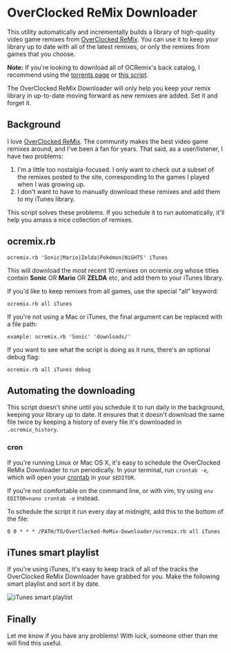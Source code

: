 # OverClocked ReMix Downloader

This utility automatically and incrementally builds a library of high-quality video game remixes from [OverClocked ReMix](http://ocremix.org/). You can use it to keep your library up to date with all of the latest remixes, or only the remixes from games that you choose.

**Note:** If you're looking to download all of OCRemix's back catalog, I recommend using the [torrents page](http://ocremix.org/torrents/) or [this script](https://github.com/Kentaree/ocremix-downloader).

The OverClocked ReMix Downloader will only help you keep your remix library in up-to-date moving forward as new remixes are added. Set it and forget it.

## Background

I love [OverClocked ReMix](http://ocremix.org/). The community makes the best video game remixes around, and I've been a fan for years. That said, as a user/listener, I have two problems:

1. I'm a little too nostalgia-focused. I only want to check out a subset of the remixes posted to the site, corresponding to the games I played when I was growing up.
2. I don't want to have to manually download these remixes and add them to my iTunes library.

This script solves these problems. If you schedule it to run automatically, it'll help you amass a nice collection of remixes.

## ocremix.rb

	ocremix.rb 'Sonic|Mario|Zelda|Pokémon|NiGHTS' iTunes

This will download the most recent 10 remixes on ocremix.org whose titles contain __Sonic__ OR __Mario__ OR __ZELDA__ etc, and add them to your iTunes library.

If you'd like to keep remixes from all games, use the special "all" keyword:

	ocremix.rb all iTunes

If you're not using a Mac or iTunes, the final argument can be replaced with a file path:

	example: ocremix.rb 'Sonic' 'downloads/'

If you want to see what the script is doing as it runs, there's an optional debug flag:

	ocremix.rb all iTunes debug

## Automating the downloading

This script doesn't shine until you schedule it to run daily in the background, keeping your library up to date. It ensures that it doesn't download the same file twice by keeping a history of every file it's downloaded in `.ocremix_history`.

### cron

If you're running Linux or Mac OS X, it's easy to schedule the OverClocked ReMix Downloader to run periodically. In your terminal, run `crontab -e`, which will open your [crontab](http://en.wikipedia.org/wiki/Cron) in your `$EDITOR`.

If you're not comfortable on the command line, or with vim, try using `env EDITOR=nano crontab -e` instead.

To schedule the script it run every day at midnight, add this to the bottom of the file:

	0 0 * * * /PATH/TO/OverClocked-ReMix-Downloader/ocremix.rb all iTunes

## iTunes smart playlist

If you're using iTunes, it's easy to keep track of all of the tracks the OverClocked ReMix Downloader have grabbed for you. Make the following smart playlist and sort it by date.

![iTunes smart playlist](https://github.com/rmondello/OverClocked-ReMix-Downloader/raw/master/smart_playlist.png)

## Finally

Let me know if you have any problems! With luck, someone other than me will find this useful.
